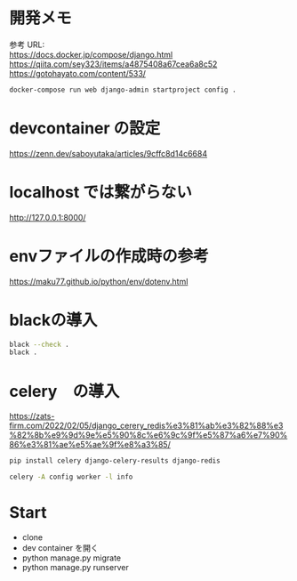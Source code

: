 # 開発メモ

参考 URL:  
https://docs.docker.jp/compose/django.html  
https://qiita.com/sey323/items/a4875408a67cea6a8c52  
https://gotohayato.com/content/533/

```bash
docker-compose run web django-admin startproject config .
```

# devcontainer の設定

https://zenn.dev/saboyutaka/articles/9cffc8d14c6684

# localhost では繋がらない

http://127.0.0.1:8000/

# envファイルの作成時の参考
https://maku77.github.io/python/env/dotenv.html

# blackの導入
```bash
black --check .
black .
```

# celery　の導入
https://zats-firm.com/2022/02/05/django_cerery_redis%e3%81%ab%e3%82%88%e3%82%8b%e9%9d%9e%e5%90%8c%e6%9c%9f%e5%87%a6%e7%90%86%e3%81%ae%e5%ae%9f%e8%a3%85/
```bash
pip install celery django-celery-results django-redis
```
```bash
celery -A config worker -l info

```

# Start

- clone
- dev container を開く
- python manage.py migrate
- python manage.py runserver